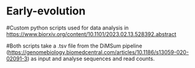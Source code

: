 # Early-evolution

#Custom python scripts used for data analysis in https://www.biorxiv.org/content/10.1101/2023.02.13.528392.abstract

#Both scripts take a .tsv file from the DiMSum pipeline (https://genomebiology.biomedcentral.com/articles/10.1186/s13059-020-02091-3) as input and analyse sequences and read counts. 
